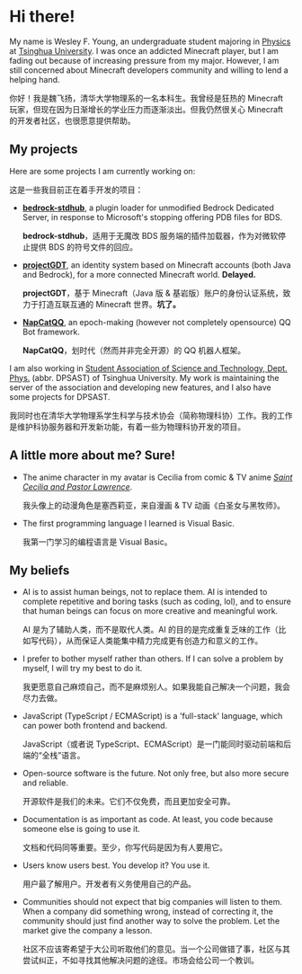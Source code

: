 # Hi there!

My name is Wesley F. Young, an undergraduate student majoring in [Physics](https://www.phys.tsinghua.edu.cn/) at [Tsinghua University](https://www.tsinghua.edu.cn/). I was once an addicted Minecraft player, but I am fading out because of increasing pressure from my major. However, I am still concerned about Minecraft developers community and willing to lend a helping hand.

你好！我是魏飞扬，清华大学物理系的一名本科生。我曾经是狂热的 Minecraft 玩家，但现在因为日渐增长的学业压力而逐渐淡出。但我仍然很关心 Minecraft 的开发者社区，也很愿意提供帮助。

## My projects

Here are some projects I am currently working on:

这是一些我目前正在着手开发的项目：

- [**bedrock-stdhub**](https://github.com/bedrock-stdhub), a plugin loader for unmodified Bedrock Dedicated Server, in response to Microsoft's stopping offering PDB files for BDS.

  **bedrock-stdhub**，适用于无魔改 BDS 服务端的插件加载器，作为对微软停止提供 BDS 的符号文件的回应。

- [**projectGDT**](https://github.com/projectGDT), an identity system based on Minecraft accounts (both Java and Bedrock), for a more connected Minecraft world. **Delayed.**

  **projectGDT**，基于 Minecraft（Java 版 & 基岩版）账户的身份认证系统，致力于打造互联互通的 Minecraft 世界。**坑了。**

- [**NapCatQQ**](https://github.com/NapNeko/NapCatQQ), an epoch-making (however not completely opensource) QQ Bot framework.

  **NapCatQQ**，划时代（然而并非完全开源）的 QQ 机器人框架。

I am also working in [Student Association of Science and Technology, Dept. Phys.](https://github.com/dpsast) (abbr. DPSAST) of Tsinghua University. My work is maintaining the server of the association and developing new features, and I also have some projects for DPSAST.

我同时也在清华大学物理系学生科学与技术协会（简称物理科协）工作。我的工作是维护科协服务器和开发新功能，有着一些为物理科协开发的项目。

## A little more about me? Sure!

- The anime character in my avatar is Cecilia from comic & TV anime [_Saint Cecilia and Pastor Lawrence_](https://shiroseijyo-anime.com/).

  我头像上的动漫角色是塞西莉亚，来自漫画 & TV 动画《白圣女与黑牧师》。

- The first programming language I learned is Visual Basic. 

  我第一门学习的编程语言是 Visual Basic。

## My beliefs

- AI is to assist human beings, not to replace them. AI is intended to complete repetitive and boring tasks (such as coding, lol), and to ensure that human beings can focus on more creative and meaningful work.

  AI 是为了辅助人类，而不是取代人类。AI 的目的是完成重复乏味的工作（比如写代码），从而保证人类能集中精力完成更有创造力和意义的工作。

- I prefer to bother myself rather than others. If I can solve a problem by myself, I will try my best to do it.

  我更愿意自己麻烦自己，而不是麻烦别人。如果我能自己解决一个问题，我会尽力去做。

- JavaScript (TypeScript / ECMAScript) is a 'full-stack' language, which can power both frontend and backend.

  JavaScript（或者说 TypeScript、ECMAScript）是一门能同时驱动前端和后端的“全栈”语言。

- Open-source software is the future. Not only free, but also more secure and reliable.

  开源软件是我们的未来。它们不仅免费，而且更加安全可靠。

- Documentation is as important as code. At least, you code because someone else is going to use it.

  文档和代码同等重要。至少，你写代码是因为有人要用它。

- Users know users best. You develop it? You use it.

  用户最了解用户。开发者有义务使用自己的产品。

- Communities should not expect that big companies will listen to them. When a company did something wrong, instead of correcting it, the community should just find another way to solve the problem. Let the market give the company a lesson.

  社区不应该寄希望于大公司听取他们的意见。当一个公司做错了事，社区与其尝试纠正，不如寻找其他解决问题的途径。市场会给公司一个教训。